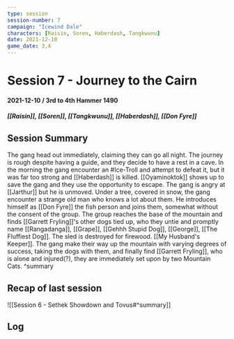 ```yaml
---
type: session
session-number: 7
campaign: "Icewind Dale"
characters: [Raisin, Soren, Haberdash, Tangkwunu]
date: 2021-12-10
game_date: 3,4
---
```


# Session 7 - Journey to the Cairn
#### 2021-12-10 / 3rd to 4th Hammer 1490
##### [[Raisin]], [[Soren]], [[Tangkwunu]], [[Haberdash]], [[Don Fyre]]

## Session Summary
The gang head out immediately, claiming they can go all night. The journey is rough despite having a guide, and they decide to have a rest in a cave. In the morning the gang encounter an #Ice-Troll and attempt to defeat it, but it was far too strong and [[Haberdash]] is killed. [[Oyaminoktok]] shows up to save the gang and they use the opportunity to escape.
The gang is angry at [[Jarthur]] but he is unmoved. 
Under a tree, covered in snow, the gang encounter a strange old man who knows a lot about them. He introduces himself as [[Don Fyre]] the fish person and joins them, somewhat without the consent of the group.
The group reaches the base of the mountain and finds [[Garrett Fryling]]'s other dogs tied up, who they untie and promptly name [[Rangadanga]], [[Grape]], [[Gehhh Stupid Dog]], [[George]], [[The Fluffiest Dog]]. The sled is destroyed for firewood. [[My Husband's Keeper]].
The gang make their way up the mountain with varying degrees of success, taking the dogs with them, and finally find [[Garrett Fryling]], who is alone and injured(?), they are immediately set upon by two Mountain Cats.
^summary

## Recap of last session
![[Session 6 - Sethek Showdown and Tovus#^summary]]

## Log


